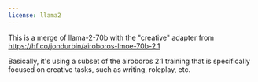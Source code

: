 ```yaml
---
license: llama2
---
```


This is a merge of llama-2-70b with the "creative" adapter from https://hf.co/jondurbin/airoboros-lmoe-70b-2.1

Basically, it's using a subset of the airoboros 2.1 training that is specifically focused on creative tasks, such as writing, roleplay, etc.
